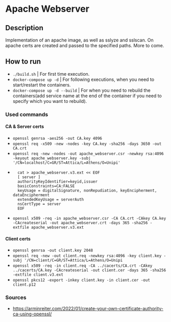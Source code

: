 # Apache Webserver  

## Description  
Implementation of an apache image, as well as sslyze and sslscan. On apache certs are created and passed to the specified paths. More to come.  

## How to run  
- `./build.sh` | For first time execution.  
- `docker-compose up -d` | For following executions, when you need to start/restart the containers.  
- `docker-compose up -d --build` | For when you need to rebuild the containers(add service name at 
the end of the container if you need to specify which you want to rebuild).  

### Used commands  

#### CA & Server certs  
- `openssl genrsa -aes256 -out CA.key 4096`  
- `openssl req -x509 -new -nodes -key CA.key -sha256 -days 3650 -out CA.crt`  
- `openssl req -new -nodes -out apache_webserver.csr -newkey rsa:4096 -keyout apache_webserver.key -subj '/CN=localhost/C=GR/ST=Attica/L=Athens/O=Unipi'`   
- ```
    cat > apache_webserver.v3.ext << EOF
    [ server ]
    authorityKeyIdentifier=keyid,issuer
    basicConstraints=CA:FALSE
    keyUsage = digitalSignature, nonRepudiation, keyEncipherment, dataEncipherment
    extendedKeyUsage = serverAuth
    nsCertType = server
    EOF
  ```  
- `openssl x509 -req -in apache_webserver.csr -CA CA.crt -CAkey CA.key -CAcreateserial -out apache_webserver.crt -days 365 -sha256 -extfile apache_webserver.v3.ext`  

#### Client certs  
- `openssl genrsa -out client.key 2048`  
- `openssl req -new -out client.req -newkey rsa:4096 -key client.key -subj '/CN=client/C=GR/ST=Attica/L=Athens/O=Unipi`  
- `openssl x509 -req -in client.req -CA ../cacerts/CA.crt -CAkey ../cacerts/CA.key -CAcreateserial -out client.cer -days 365 -sha256 -extfile client.v3.ext`  
- `openssl pkcs12 -export -inkey client.key -in client.cer -out client.p12`  


### Sources  

- https://arminreiter.com/2022/01/create-your-own-certificate-authority-ca-using-openssl/  